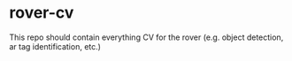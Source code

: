 # rover-cv
This repo should contain everything CV for the rover (e.g. object detection, ar tag identification, etc.)
